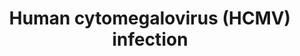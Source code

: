 ---
annotations:
- type: Pathway Ontology
  value: Herpes simplex virus infection pathway
authors:
- ReactomeTeam
- DeSl
- Eweitz
description: 'Herpesviruses have a unique four-layered structure: a core containing
  the large, double-stranded DNA genome is enclosed by an icosapentahedral capsid
  which is composed of capsomers. The capsid is surrounded by an amorphous protein
  coat called the tegument. It is encased in a glycoprotein-bearing lipid bilayer
  envelope.<br>  Herpesviruses are divided into three groups: alpha-herpesviruses,
  beta-herpesviruses, and gamma-herpesviruses. The beta herpesviruses have a restricted
  host range. Their reproductive life cycle is long (days), with infection progressing
  slowly in cell culture systems. These viruses cause their host cells to enlarge,
  as exemplified by a human cytomegalovirus (HCMV) infection. These viruses can establish
  latent infection in secretory glands, cells of the reticuloendothelial system, and
  the kidneys.<br>  Human Cytomegalovirus, or HCMV, is a common virus that infects
  people of all ages. In the United States, nearly one in three children are already
  infected with HCMV by age 5 years. Over half of adults by age 40 have been infected
  with HCMV. Once HCMV is in a personâ€™s body, it stays there for life and can reactivate.<br>  Cytomegalovirus
  causes three clinical syndromes:<br>  (1) Congenital cytomegalovirus infection (when
  symptomatic) causes hepatosplenomegaly, retinitis, rash, and central nervous system
  involvement.<br>  (2) In about 10 per cent of older children and adults, primary
  cytomegalovirus infection causes a mononucleosis syndrome with fever, malaise, atypical
  lymphocytosis, and pharyngitis.<br>  (3) Immunocompromised hosts (transplant recipients
  and human immunodeficiency virus [HIV]-infected individuals) may develop life-threatening
  disseminated disease involving the lungs, gastrointestinal tract, liver, retina,
  and central nervous system.<br>  Experimentally HCMV can be propagated in multiple
  cell lines. When propagated in human fibroblasts, HCMV clinical isolates acquire
  mutations in a manner that suggests a process of adaptation. Two strains of HCMV
  AD169 (grown from cultures of adenoid tissue taken from a 7-year-old girl) and Towne
  (developed as an attenuated vaccine by passaging 125 times in vitro) were initially
  used as the primary clinical strains. As only 26 % of HCMV canonical genes (45/171)
  are essential for viral replication in vitro it became important that a model strain
  be developed.<br>  The Merlin BAC was derived for this use. Produced using a bacterial
  artificial chromosome (BAC) cloning system (to avoid adaptation/degradation of the
  genome with each passage) the Merlin strain contains a complete HCMV genome that
  is thought to accurately to represent the original clinical agent from which it
  was derived. It is also a reproducible source of clonal virus (via transfection)
  and is capable of reconstituting phenotypically wild-type virus.<br><br>The lifecycle
  represented here uses the Merlin strain where possible.Infectious Human Cytomegalovirus
  (HCMV) particles enter the cell through interaction with cellular receptors. Once
  in the cytoplasm capsid and tegument proteins are delivered to the cytosol. The
  capsid travels to the nucleus, where the genome is delivered and circularized. Tegument
  proteins regulate host cell responses and initiate the expression of viral I immediate
  early genes. This is followed by delayed early genes, which initiate viral genome
  replication, then late genes. Late gene expression initiates capsid assembly in
  the nucleus, followed by nuclear egress to the cytosol. Capsids associate with tegument
  proteins in the cytosol and are trafficked to the viral assembly complex that contains
  components from the endoplasmic reticulum, Golgi apparatus, and endosomal machinery.
  The capsids acquire additional tegument proteins and a viral envelope by budding
  into intracellular vesicles. These vesicles fuse with the plasma membrane to release
  enveloped infectious particles along with non-infectious dense bodies.  View original
  pathway at [http://www.reactome.org/PathwayBrowser/#DIAGRAM=9609646 Reactome].'
last-edited: 2021-05-22
organisms:
- Homo sapiens
redirect_from:
- /index.php/Pathway:WP5014
- /instance/WP5014
schema-jsonld:
- '@context': https://schema.org/
  '@id': https://wikipathways.github.io/pathways/WP5014.html
  '@type': Dataset
  creator:
    '@type': Organization
    name: WikiPathways
  description: 'Herpesviruses have a unique four-layered structure: a core containing
    the large, double-stranded DNA genome is enclosed by an icosapentahedral capsid
    which is composed of capsomers. The capsid is surrounded by an amorphous protein
    coat called the tegument. It is encased in a glycoprotein-bearing lipid bilayer
    envelope.<br>  Herpesviruses are divided into three groups: alpha-herpesviruses,
    beta-herpesviruses, and gamma-herpesviruses. The beta herpesviruses have a restricted
    host range. Their reproductive life cycle is long (days), with infection progressing
    slowly in cell culture systems. These viruses cause their host cells to enlarge,
    as exemplified by a human cytomegalovirus (HCMV) infection. These viruses can
    establish latent infection in secretory glands, cells of the reticuloendothelial
    system, and the kidneys.<br>  Human Cytomegalovirus, or HCMV, is a common virus
    that infects people of all ages. In the United States, nearly one in three children
    are already infected with HCMV by age 5 years. Over half of adults by age 40 have
    been infected with HCMV. Once HCMV is in a personâ€™s body, it stays there for
    life and can reactivate.<br>  Cytomegalovirus causes three clinical syndromes:<br>  (1)
    Congenital cytomegalovirus infection (when symptomatic) causes hepatosplenomegaly,
    retinitis, rash, and central nervous system involvement.<br>  (2) In about 10
    per cent of older children and adults, primary cytomegalovirus infection causes
    a mononucleosis syndrome with fever, malaise, atypical lymphocytosis, and pharyngitis.<br>  (3)
    Immunocompromised hosts (transplant recipients and human immunodeficiency virus
    [HIV]-infected individuals) may develop life-threatening disseminated disease
    involving the lungs, gastrointestinal tract, liver, retina, and central nervous
    system.<br>  Experimentally HCMV can be propagated in multiple cell lines. When
    propagated in human fibroblasts, HCMV clinical isolates acquire mutations in a
    manner that suggests a process of adaptation. Two strains of HCMV AD169 (grown
    from cultures of adenoid tissue taken from a 7-year-old girl) and Towne (developed
    as an attenuated vaccine by passaging 125 times in vitro) were initially used
    as the primary clinical strains. As only 26 % of HCMV canonical genes (45/171)
    are essential for viral replication in vitro it became important that a model
    strain be developed.<br>  The Merlin BAC was derived for this use. Produced using
    a bacterial artificial chromosome (BAC) cloning system (to avoid adaptation/degradation
    of the genome with each passage) the Merlin strain contains a complete HCMV genome
    that is thought to accurately to represent the original clinical agent from which
    it was derived. It is also a reproducible source of clonal virus (via transfection)
    and is capable of reconstituting phenotypically wild-type virus.<br><br>The lifecycle
    represented here uses the Merlin strain where possible.Infectious Human Cytomegalovirus
    (HCMV) particles enter the cell through interaction with cellular receptors. Once
    in the cytoplasm capsid and tegument proteins are delivered to the cytosol. The
    capsid travels to the nucleus, where the genome is delivered and circularized.
    Tegument proteins regulate host cell responses and initiate the expression of
    viral I immediate early genes. This is followed by delayed early genes, which
    initiate viral genome replication, then late genes. Late gene expression initiates
    capsid assembly in the nucleus, followed by nuclear egress to the cytosol. Capsids
    associate with tegument proteins in the cytosol and are trafficked to the viral
    assembly complex that contains components from the endoplasmic reticulum, Golgi
    apparatus, and endosomal machinery. The capsids acquire additional tegument proteins
    and a viral envelope by budding into intracellular vesicles. These vesicles fuse
    with the plasma membrane to release enveloped infectious particles along with
    non-infectious dense bodies.  View original pathway at [http://www.reactome.org/PathwayBrowser/#DIAGRAM=9609646
    Reactome].'
  keywords:
  - ''
  - US10
  - CVC1:CVC2
  - Formation Complex
  - 'AcK9-HIST1H4 '
  - Terminase Complex
  - Genome
  - Tegmented
  - 'UL23 '
  - 'UL48 '
  - Ac-CoA
  - UL121
  - UL31
  - UL24
  - gH:gL:UL128:UL130:UL131A
  - 'CHMP3 '
  - 'RBBP7 '
  - 'NDC1 '
  - 'UL130 '
  - UL117
  - UL16
  - 'UL99 '
  - UL43
  - US16
  - 'HIST1H4 '
  - 'NUP188 '
  - Repressed HCMV
  - US28
  - UL78
  - VPS4A
  - 'CHMP4B '
  - 'NUP35 '
  - UL94
  - CVC2
  - Pentameric Complex
  - Helicase-primase
  - 'VPS37D '
  - US3
  - 'US23 '
  - 'UL24 '
  - Receptors
  - 'POM121C '
  - RL8A
  - 'AcK-HIST3H2A '
  - 'NCOR1 '
  - 'VPS28 '
  - UL83
  - UL88
  - UL96
  - 'Microtubule protofilament '
  - 'VPS37B '
  - 'GPS2 '
  - UL22A
  - CHMP1A
  - 'DYNC1LI1 '
  - Genome Complex
  - Nucleocapsid:NEC2
  - 'NUP205 '
  - 'UL47 '
  - Core histone octamer
  - UL79
  - UL23
  - 'Histone HIST1H2B '
  - 'UL103 '
  - 'Histone HIST1H2A '
  - HCMV B Nucleocapsid
  - UL48
  - 'SCP '
  - 'gN '
  - HDAC3-containing
  - UL9
  - 'NUP37 '
  - RIR1
  - HCMV Mature Virion
  - 'DYNC1I2 '
  - HCMV Replisome
  - US34
  - 'UL32 '
  - 'TBL1XR1 '
  - TRS1
  - 'UL131A '
  - Acetylated core
  - UL54
  - UL13
  - pBR
  - US20
  - dNTP
  - Virion Bound to
  - Complex
  - complex
  - 'CHMP6 '
  - Virion without
  - 'EGFR '
  - 'gH '
  - 'UL71 '
  - NEC2
  - 'UL54 '
  - 'NUP58-1 '
  - 'pAP '
  - Pore Complex
  - US30
  - CREB1
  - 'gB transmembrane component '
  - 'UL79 '
  - Capsid:Dynein:Microtubule
  - 'gL '
  - 'VPS4A '
  - ESCRT Regulator
  - 'gB ectodomain '
  - 'DYNC1H1 '
  - 'UL94 '
  - 'CHMP4A '
  - 'AcK17-HIST1H4 '
  - 'gM '
  - UL2
  - UL122
  - 'HIST3H2A '
  - Complex (NEC)
  - 'UL83 '
  - 'DYNC1LI2 '
  - 'CHMP1A '
  - HCMV Pre-release
  - ppUL84:IE2-p86
  - 'CVC2 '
  - UL47:UL48
  - 'NUP153 '
  - 'NUP54 '
  - UL84
  - 'NUP93 '
  - RL11
  - UL99
  - NEC1
  - US24
  - DUT
  - 'UL95 '
  - HELI
  - MCP:pPR-AP:pAP
  - pAP
  - HCMV C Nucleocapsid
  - gH:gL:gO (gCIII)
  - 'NEC1 '
  - 'HIST3H2BB '
  - UL144
  - Synthesis
  - 'VPS37A '
  - UL34
  - UL133
  - 'UL38 '
  - CBX1
  - HCMV
  - RL10
  - 'NUP160 '
  - 'TRS1 '
  - Daxx:PML
  - 'TRX2 '
  - Nuclear Egress
  - 'NUP155 '
  - HCMV Tegument
  - 'EZH2 '
  - UL131A
  - 'SEH1L-1 '
  - Enveloped HCMV
  - MCP
  - US19
  - 'Histone HIST2H2A '
  - Initiation Complex
  - Proteins
  - US17
  - RL9A
  - 'UL76 '
  - 'MVB12 '
  - Late Gene Specific
  - UL104
  - 'VPS25 '
  - 'HIST2H2BF '
  - 'ITGB1 '
  - TR2:TR1
  - UL44
  - 'CEBPD '
  - 'HELI '
  - 'AcK6-HIST1H4 '
  - 'TRM3 '
  - Mediator
  - 'RIR1 '
  - UL32
  - UL5
  - TRM1
  - 'CVC1 '
  - 'UL104 '
  - UL130
  - Genome - Merlin
  - 'NUP133 '
  - HCMV B
  - UL69
  - UL41A
  - UL27
  - HCMV B Capsid
  - 'pBR '
  - 'NUP107 '
  - UL138
  - UL124
  - 'POM121 '
  - HCMV C
  - 'NUPL2 '
  - UL14
  - CVC1
  - 'VPS37C '
  - 'NUP88 '
  - 'UL112/UL113 '
  - UL103
  - 'UBAP1 '
  - US33A
  - 'CHMP2A '
  - TRIM28
  - IRS1
  - HCMV Genome DNA
  - UL112/UL113
  - UL111A
  - 'UL84 '
  - 'AcK-histone HIST2H2A '
  - US9
  - 'NUP214 '
  - 'IRS1 '
  - 'Human herpesvirus 5 Genome - Merlin Strain '
  - Human herpesvirus 5
  - UL123
  - 'AcK(6,13,16,21)-HIST2H2BF '
  - HNRNPK
  - PRC2 (EZH2) Core
  - HCMV Vesicle
  - 'NUP98-3 '
  - 'NCOR2 '
  - Nuclear Pore Complex
  - 'NUP62 '
  - 'DBP '
  - 'AcK(5,15,19,24)-HIST2H3A '
  - 'UL70 '
  - 'Ins(1,4,5,6)P4 '
  - 'DYNC1I1 '
  - UL37
  - 'RAE1 '
  - UL120
  - 'TRM2 '
  - Virion
  - 'VPS36 '
  - 'NUP50 '
  - HSPG
  - UL102
  - US32
  - 'CBX1 '
  - 'UL52 '
  - UL25
  - UL52
  - Dynein complex
  - UL18
  - Replicating HCMV
  - 'UL122 '
  - 'UL102 '
  - 'SEH1L-2 '
  - UL132
  - 'AcK-histone HIST1H2A '
  - 'CHMP2B '
  - 'CHMP4C '
  - Genome:Terminase
  - 'TPR '
  - 'SUZ12 '
  - UL7
  - gM:gN
  - 'SNF8 '
  - Transcriptionally
  - CoA-SH
  - 'UL26 '
  - 'UL36 '
  - SCP
  - NFKB1(1-433)
  - UL11
  - Latent
  - histone octamer
  - US34A
  - UL38
  - UL119/UL118
  - US23
  - 'UL25 '
  - Entry Mediator
  - 'CHMP7 '
  - 'UL82 '
  - US27
  - Heterotrimeric
  - UL114
  - pPR-AP:pAP
  - 'HIST1H3A '
  - 'AcK(6,13,16,21)-histone HIST1H2B '
  - UL97
  - UL82
  - (NPC)
  - 'MCP '
  - 'NUP85 '
  - ELK1
  - US8
  - HCMV Tegumented
  - UL92
  - 'NUP210 '
  - 'UL96 '
  - HCMV C Capsid
  - UL95
  - 'AcK(6,13,16,21)-HIST3H2BB '
  - UL29
  - UL147
  - US12
  - 'AcK(5,15,19,24)-HIST1H3A '
  - 'HNRNPK '
  - 'TSG101 '
  - 'vRNA-1 '
  - 'PML '
  - 'NUP98-5 '
  - 'UL88 '
  - 'TRM1 '
  - 'NEC2 '
  - UL15A
  - UL71
  - 'HDAC3 '
  - 'RBBP4 '
  - 'gO '
  - UL98
  - 'HIST2H2BE '
  - Microtubule
  - without pentameric
  - 'DAXX '
  - Bound to Entry
  - UL76
  - US2
  - US11
  - 'UL69 '
  - 'US22 '
  - Strain
  - UL36
  - 'SEC13 '
  - 'UL44 '
  - 'HIST2H3A '
  - UL26
  - UL4
  - 'DYNLL2 '
  - UL21A
  - 'AcK(6,13,16,21)-HIST2H2BE '
  - 'AAAS '
  - HCMV Host Cell
  - 'NUP98-4 '
  - UL17
  - UL147A
  - 'UL35 '
  - 'NUP43 '
  - 'TRX1 '
  - UL148
  - CEBPD
  - Active HCMV Genome
  - US14
  - 'TBL1X '
  - 'EED '
  - US18
  - RL1
  - DBP
  - US22
  - 'DYNLL1 '
  - 'NUP58-2 '
  - UL146
  - UL35
  - gB Homodimer
  - US13
  - US26
  - 'UL97 '
  - UL91
  - 'UL43 '
  - HCMV Capsid:Nuclear
  - 'RANBP2 '
  - 'UL87 '
  license: CC0
  name: Human cytomegalovirus (HCMV) infection
seo: CreativeWork
title: Human cytomegalovirus (HCMV) infection
wpid: WP5014
---